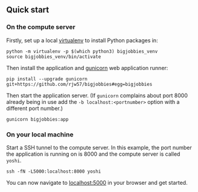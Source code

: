 ## Quick start

### On the compute server

Firstly, set up a local [virtualenv](https://virtualenv.pypa.io/en/stable/) to
install Python packages in:

```console
python -m virtualenv -p $(which python3) bigjobbies_venv
source bigjobbies_venv/bin/activate
```

Then install the application and [gunicorn](http://gunicorn.org/) web
application runner:

```console
pip install --upgrade gunicorn git+https://github.com/rjw57/bigjobbies#egg=bigjobbies
```

Then start the application server. (If ``gunicorn`` complains about port 8000
already being in use add the ``-b localhost:<portnumber>`` option with a
different port number.)

```console
gunicorn bigjobbies:app
```

### On your local machine

Start a SSH tunnel to the compute server. In this example, the port number the
application is running on is 8000 and the compute server is called ``yoshi``.

```console
ssh -fN -L5000:localhost:8000 yoshi
```

You can now navigate to [localhost:5000](http://localhost:5000/) in your browser
and get started.

